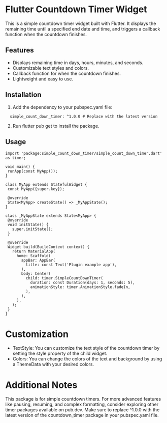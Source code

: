 # Flutter Countdown Timer Widget
This is a simple countdown timer widget built with Flutter. It displays the remaining time until a specified end date and time, and triggers a callback function when the countdown finishes.

## Features
*  Displays remaining time in days, hours, minutes, and seconds.
*  Customizable text styles and colors.
*  Callback function for when the countdown finishes.
*  Lightweight and easy to use.


## Installation
1. Add the dependency to your pubspec.yaml file:
```dependencies:
  simple_count_down_timer: ^1.0.0 # Replace with the latest version
```
2. Run flutter pub get to install the package.

## Usage
 ```import 'package:flutter/material.dart';
import 'package:simple_count_down_timer/simple_count_down_timer.dart' as timer;

void main() {
  runApp(const MyApp());
}

class MyApp extends StatefulWidget {
  const MyApp({super.key});

  @override
  State<MyApp> createState() => _MyAppState();
}

class _MyAppState extends State<MyApp> {
  @override
  void initState() {
    super.initState();
  }

  @override
  Widget build(BuildContext context) {
    return MaterialApp(
      home: Scaffold(
        appBar: AppBar(
          title: const Text('Plugin example app'),
        ),
        body: Center(
          child: timer.SimpleCountDownTimer(
            duration: const Duration(days: 1, seconds: 5),
            animationStyle: timer.AnimationStyle.fadeIn,
          ),
        ),
      ),
    );
  }
}
```

# Customization
* TextStyle: You can customize the text style of the countdown timer by setting the style property of the child widget.
* Colors: You can change the colors of the text and background by using a ThemeData with your desired colors.

# Additional Notes
This package is for simple countdown timers. For more advanced features like pausing, resuming, and complex formatting, consider exploring other timer packages available on pub.dev.
Make sure to replace ^1.0.0 with the latest version of the countdown_timer package in your pubspec.yaml file.



